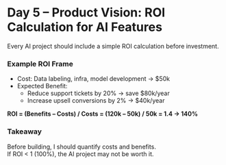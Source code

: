 
# Day 5 – Product Vision: ROI Calculation for AI Features

Every AI project should include a simple ROI calculation before investment.

### Example ROI Frame
- Cost: Data labeling, infra, model development → $50k  
- Expected Benefit: 
  - Reduce support tickets by 20% -> save $80k/year
  - Increase upsell conversions by 2% -> $40k/year

**ROI = (Benefits – Costs) / Costs = (120k – 50k) / 50k = 1.4 → 140%**

### Takeaway
Before building, I should quantify costs and benefits.  
If ROI < 1 (100%), the AI project may not be worth it.